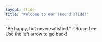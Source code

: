 ```yaml
---
layout: slide
title: "Welcome to our second slide!"
---
```

"Be happy, but never satisfied." - Bruce Lee  
Use the left arrow to go back!